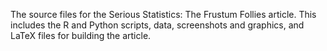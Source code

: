 The source files for the Serious Statistics: The Frustum Follies article. This includes the R and Python scripts, data, screenshots and graphics, and LaTeX files for building the article.
